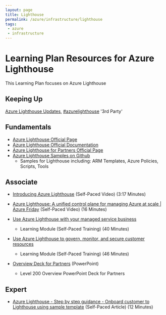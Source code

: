 ```yaml
---
layout: page
title: Lighthouse
permalink: /azure/infrastructure/lighthouse
tags: 
 - azure
 - infrastructure
---
```


# Learning Plan Resources for Azure Lighthouse
This Learning Plan focuses on Azure Lighthouse

## Keeping Up
[Azure Lighthouse Updates](https://azure.microsoft.com/en-us/updates/?query=lighthouse), [#azurelighthouse](https://twitter.com/hashtag/azurelighthouse?lang=en) '3rd Party'
 
## Fundamentals

* [Azure Lighthouse Official Page](https://azure.microsoft.com/en-us/services/azure-lighthouse/)
* [Azure Lighthouse Official Documentation](https://docs.microsoft.com/en-us/azure/lighthouse)
* [Azure Lighthouse for Partners Official Page](https://www.microsoft.com/azure/partners/azure-lighthouse)
* [Azure Lighthouse Samples on Github](https://github.com/Azure/Azure-Lighthouse-samples)
    * Samples for Lighthouse including: ARM Templates, Azure Policies, Scripts, Tools

## Associate

* [Introducing Azure Lighthouse](https://www.youtube.com/watch?v=GotUkvE1_Ng) (Self-Paced Video) (3:17 Minutes)
* [Azure Lighthouse: A unified control plane for managing Azure at scale | Azure Friday](https://www.youtube.com/watch?v=x-Db_AFKCzM) (Self-Paced Video) (16 Minutes)
* [Use Azure Lighthouse with your managed service business](https://docs.microsoft.com/learn/modules/intro-to-azure-lighthouse)
    * Learning Module (Self-Paced Training) (40 Minutes)
* [Use Azure Lighthouse to govern, monitor, and secure customer resources](https://docs.microsoft.com/learn/modules/govern-monitor-secure-resources-azure-lighthouse)
    * Learning Module (Self-Paced Training) (46 Minutes) 

* [Overview Deck for Partners](https://azurepartners.blob.core.windows.net/media/Resources/Enable/Lighthouse/Azure%20Lighthouse%20L200%20(1).pptx) (PowerPoint)
    * Level 200 Overview PowerPoint Deck for Partners
    
## Expert

* [Azure Lighthouse - Step by step guidance - Onboard customer to Lighthouse using sample template](https://techcommunity.microsoft.com/t5/azure-paas-blog/azure-lighthouse-step-by-step-guidance-onboard-customer-to/ba-p/1793055) (Self-Paced Article) (12 Minutes)

